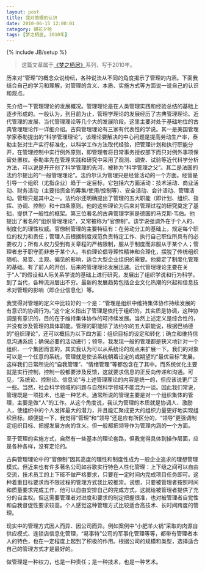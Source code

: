 ```yaml
---
layout: post
title: 我对管理的认识
date: 2010-06-15 12:00:01
category: 朝花夕拾
tags: [梦之栖居, 2010年]
---
```

{% include JB/setup %}

> 这篇文章属于[《梦之栖居》](/posts/where-the-dreams-reside/)系列，写于2010年。
	
<!--more-->

历来对“管理”的概念众说纷纭，各种说法从不同的角度揭示了管理的内涵。下面我结合自己的学习和理解，对管理的含义、本质、实施方式等方面说一说自己的认识和观点。

先介绍一下管理理论的发展概况。管理理论是在人类管理实践和经验总结的基础上逐步形成的。一般认为，到目前为止，管理学理论的发展经历了古典管理理论、近代管理的发展、当代管理理论等几个大的发展阶段。这里主要对处于基础地位的古典管理理论作一详细介绍。古典管理理论有三家有代表性的学说。其一是美国管理学家泰勒提出的“科学管理理论”。该理论要解决的中心问题是提高劳动生产率，泰勒主张对生产实行标准化，以科学工作方法取代经验，把管理计划和执行职能分开，在管理控制中实行例外原则，即管理者将日常事务授权部下而只对例外事项保留处置权。泰勒率先在管理实践和研究中采用了观测、调查、试验等近代科学分析方法，可以说是开开创了科学管理的先河，被称为“科学管理之父”。其二是法国的法约尔提出的“一般管理理论”。法约尔认为管理只是经营活动的一个方面。经营是引导一个组织（尤指企业）趋于一定目标，它包括六方面活动：技术活动、商业活动、财务活动（主要指资金的筹集/使用/控制等）、安全活动、会计活动、管理活动。管理只是其中之一。法约尔还明确提出了管理的五大职能（即计划、组织、指挥、协调、控制）和十四条原则。他的这些理论为后来对管理过程的研究奠定了基础，提供了一般性的框架。第三位著名的古典管理学家是德国的马克斯·韦伯。他提出了著名的“组织管理理论”，又常被称为“官僚制”。该学说强调外在于个人的、制度化的理性权威。官僚制管理的主要特征有：在劳动分工的基础上，规定每个职位的权力和责任；管理人员根据制度规范负责特定工作、执行自己职位所具有的必要权力；所有人权力受到有关章程的严格限制，服从于制度而非服从于某个人；管理者忠于职守而非忠于某个人。韦伯理论倡导理性精神和合理化，摆脱了传统组织随机、易变、主观、偏见的影响，适合大型企业组织的需要。他奠定了制度化管理的基础。有了前人的开创，后来的管理理论发展迅速。近代管理理论主要在关于“人”的假设和人际关系学说的基础上进行研究，发展出了组织学说和行为科学。到了当代，各种流派层出不穷。最新的发展趋势包括企业文化热潮的兴起和信息技术对管理的影响（即企业信息化）等。

我觉得对管理的定义中比较好的一个是：“管理是组织中维持集体协作持续发展的有意识的协调行为。”这个定义指出了管理是依托于组织的，其实质是协调，这种协调是有意识的，目的在于维持集体协作的可持续发展。当然上述定义是综合性的，并没有涉及管理的具体职能。管理的职能除了法约尔的五大职能说，根据巴纳德的“组织理论”，还可以概括为以下四方面：组织目标的设定和转化；确立和维持信息沟通系统；确保必要的活动进行；领导。我发现一般的管理都是狭义地针对一个组织、一个集团而言的，其实我认为可以从系统论的观点来扩展一下。我们的对象可以是一个任意的系统，管理就是使该系统朝着设定的或期望的“最优目标”发展。这样我们日常所说的“自我管理”、“情绪管理”等都包含在了其中。而系统优化主要就是实行控制，控制一般都要涉及反馈，这就要求信息的正反向传递和沟通。可见，“系统论、控制论、信息论”与上述管理理论的内容是统一的，但应该说更广泛一些。当然，社会科学领域的问题与自然科学领域不能混为一谈。因此我们常说，管理既是一项技术，也是一种艺术。通常所说的管理主要是对一个组织集体的管理，主要是做“人”的工作。从这个角度说，我认为管理的本质就是协调人、激励人，使组织中的个人发挥最大的潜力，并且能汇聚成更大的组织力量更好地实现组织目标。顺便提一下，我觉得“管理”和“领导”还是应有所区分的，“领导”更强调制定组织目标、把握发展方向的含义。但一般都把领导作为管理内涵的一个方面。

至于管理的实施方式，自然有一些基本的理论套路，但我觉得具体到操作层面，应是各种各样，没有定论的。

古典管理理论中的“官僚制”因其高度的理性和制度性成为一般企业追求的理想管理模式。但近来也有许多著名公司如谷歌实行特色人性化管理：上下级之间可以自由交流，技术员工的上下班不做严格要求，只要在一定时间内完成项目任务即可。这种着重目标要求而不限过程的管理方式我比较推崇。试想，只要被管理者按照时间和质量要求完成工作，他可以自由安排自己的完成方式，这就给被管理者提供了充分的自主权。但这需要管理者对进度和要求的制定把握很准，也对被管理者自觉性和自我督促性要求较高。个人感觉这种管理方式比较适合高技术、长时间跨度的管理。

现实中的管理方式因人而异、因公司而异。例如案例中“小肥羊火锅”采取的肉源自供应模式、连锁店信息化管理，“易事特”公司的军事化管理等等，都带有管理者本人的特色，也在一定程度上起到了积极的作用。根据公司的规模和类型，选择适合自己的管理方式才是最好的。

做管理是一种权力，也是一种责任；是一种技术，也是一种艺术。